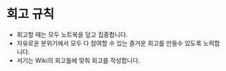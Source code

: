 # 회고 규칙

* 회고할 때는 모두 노트북을 덮고 집중합니다.
* 자유로운 분위기에서 모두 다 참여할 수 있는 즐거운 회고를 만들수 있도록 노력합니다.
* 서기는 Wiki의 회고틀에 맞춰 회고를 작성합니다.
